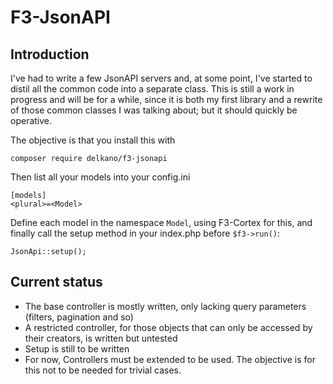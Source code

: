 # F3-JsonAPI

## Introduction
I've had to write a few JsonAPI servers and, at some point, I've started to distil all the common code into a separate class. This is still a work in progress and will be for a while, since it is both my first library and a rewrite of those common classes I was talking about; but it should quickly be operative.

The objective is that you install this with 

    composer require delkano/f3-jsonapi

Then list all your models into your config.ini

    [models]
    <plural>=<Model>

Define each model in the namespace `Model`, using F3-Cortex for this, and finally call the setup method in your index.php before `$f3->run()`:

    JsonApi::setup();

## Current status

  * The base controller is mostly written, only lacking query parameters (filters, pagination and so)
  * A restricted controller, for those objects that can only be accessed by their creators, is written but untested
  * Setup is still to be written
  * For now, Controllers must be extended to be used. The objective is for this not to be needed for trivial cases.
